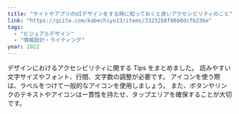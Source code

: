 ```yaml
---
title: "サイトやアプリのUIデザインをする時に知っておくと良いアクセシビリティのこと"
link: "https://qiita.com/kabechiyo13/items/33232b8f86b0dcfb236e"
tags:
  - "ビジュアルデザイン"
  - "情報設計・ライティング"
year: 2022
---
```


デザインにおけるアクセシビリティに関する Tips をまとめました。 読みやすい文字サイズやフォント、行間、文字数の調整が必要です。 アイコンを使う際は、ラベルをつけて一般的なアイコンを使用しましょう。 また、ボタンやリンクのテキストやアイコンは一貫性を持たせ、タップエリアを確保することが大切です。
